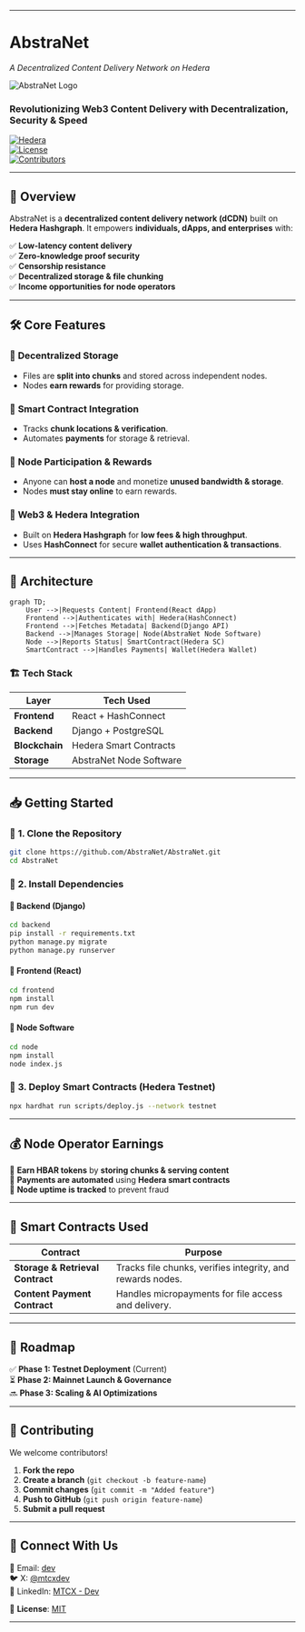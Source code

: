  ---

# **AbstraNet**  
_A Decentralized Content Delivery Network on Hedera_  

![AbstraNet Logo](https://via.placeholder.com/800x200?text=AbstraNet+Banner)  

### **Revolutionizing Web3 Content Delivery with Decentralization, Security & Speed**  

[![Hedera](https://img.shields.io/badge/Built%20on-Hedera-0A94FF?style=flat-square&logo=hedera)](https://hedera.com)  
[![License](https://img.shields.io/github/license/mtcxdev/AbstraNet?style=flat-square)](LICENSE)  
[![Contributors](https://img.shields.io/github/contributors/mtcxdev/AbstraNet?style=flat-square)](https://github.com/mtcxdev/AbstraNet/graphs/contributors)  

---

## 📖 **Overview**  
AbstraNet is a **decentralized content delivery network (dCDN)** built on **Hedera Hashgraph**. It empowers **individuals, dApps, and enterprises** with:  

✅ **Low-latency content delivery**  
✅ **Zero-knowledge proof security**  
✅ **Censorship resistance**  
✅ **Decentralized storage & file chunking**  
✅ **Income opportunities for node operators**  

---

## 🛠️ **Core Features**  
### 🔹 **Decentralized Storage**  
- Files are **split into chunks** and stored across independent nodes.  
- Nodes **earn rewards** for providing storage.  

### 🔹 **Smart Contract Integration**  
- Tracks **chunk locations & verification**.  
- Automates **payments** for storage & retrieval.  

### 🔹 **Node Participation & Rewards**  
- Anyone can **host a node** and monetize **unused bandwidth & storage**.  
- Nodes **must stay online** to earn rewards.  

### 🔹 **Web3 & Hedera Integration**  
- Built on **Hedera Hashgraph** for **low fees & high throughput**.  
- Uses **HashConnect** for secure **wallet authentication & transactions**.  

---

## 📐 **Architecture**  
```mermaid
graph TD;
    User -->|Requests Content| Frontend(React dApp)
    Frontend -->|Authenticates with| Hedera(HashConnect)
    Frontend -->|Fetches Metadata| Backend(Django API)
    Backend -->|Manages Storage| Node(AbstraNet Node Software)
    Node -->|Reports Status| SmartContract(Hedera SC)
    SmartContract -->|Handles Payments| Wallet(Hedera Wallet)
```  

### 🏗 **Tech Stack**  
| Layer      | Tech Used |
|------------|----------|
| **Frontend** | React + HashConnect |
| **Backend** | Django + PostgreSQL |
| **Blockchain** | Hedera Smart Contracts |
| **Storage** | AbstraNet Node Software |

---

## 📥 **Getting Started**  

### 🔹 **1. Clone the Repository**  
```sh
git clone https://github.com/AbstraNet/AbstraNet.git
cd AbstraNet
```

### 🔹 **2. Install Dependencies**  
#### 📌 Backend (Django)  
```sh
cd backend
pip install -r requirements.txt
python manage.py migrate
python manage.py runserver
```
#### 📌 Frontend (React)  
```sh
cd frontend
npm install
npm run dev
```
#### 📌 Node Software  
```sh
cd node
npm install
node index.js
```

### 🔹 **3. Deploy Smart Contracts (Hedera Testnet)**  
```sh
npx hardhat run scripts/deploy.js --network testnet
```

---

## 💰 **Node Operator Earnings**  
🔹 **Earn HBAR tokens** by **storing chunks & serving content**  
🔹 **Payments are automated** using **Hedera smart contracts**  
🔹 **Node uptime is tracked** to prevent fraud  

---

## 📜 **Smart Contracts Used**  
| Contract | Purpose |
|----------|---------|
| **Storage & Retrieval Contract** | Tracks file chunks, verifies integrity, and rewards nodes. |
| **Content Payment Contract** | Handles micropayments for file access and delivery. |

---

## 🚀 **Roadmap**  
✅ **Phase 1: Testnet Deployment** (Current)  
⏳ **Phase 2: Mainnet Launch & Governance**  
🔜 **Phase 3: Scaling & AI Optimizations**  

---

## 🤝 **Contributing**  
We welcome contributors!  
1. **Fork the repo**  
2. **Create a branch** (`git checkout -b feature-name`)  
3. **Commit changes** (`git commit -m "Added feature"`)  
4. **Push to GitHub** (`git push origin feature-name`)  
5. **Submit a pull request**  

---

## 🔗 **Connect With Us**  
📩 Email: [dev](mailto:toogun.io@gmail.com)  
🐦 X: [@mtcxdev](https://x.com/mtcxdev)  
💼 LinkedIn: [MTCX - Dev](https://www.linkedin.com/in/oluwaseyi-oluwatoogun-65402b2b7)  

📜 **License**: [MIT](LICENSE)  

---
